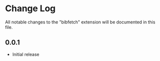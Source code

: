 # Change Log

All notable changes to the "bibfetch" extension will be documented in this file.

## 0.0.1

- Initial release